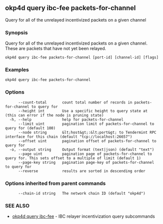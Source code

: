 ## okp4d query ibc-fee packets-for-channel

Query for all of the unrelayed incentivized packets on a given channel

### Synopsis

Query for all of the unrelayed incentivized packets on a given channel. These are packets that have not yet been relayed.

```
okp4d query ibc-fee packets-for-channel [port-id] [channel-id] [flags]
```

### Examples

```
okp4d query ibc-fee packets-for-channel
```

### Options

```
      --count-total       count total number of records in packets-for-channel to query for
      --height int        Use a specific height to query state at (this can error if the node is pruning state)
  -h, --help              help for packets-for-channel
      --limit uint        pagination limit of packets-for-channel to query for (default 100)
      --node string       &lt;host&gt;:&lt;port&gt; to Tendermint RPC interface for this chain (default "tcp://localhost:26657")
      --offset uint       pagination offset of packets-for-channel to query for
  -o, --output string     Output format (text|json) (default "text")
      --page uint         pagination page of packets-for-channel to query for. This sets offset to a multiple of limit (default 1)
      --page-key string   pagination page-key of packets-for-channel to query for
      --reverse           results are sorted in descending order
```

### Options inherited from parent commands

```
      --chain-id string   The network chain ID (default "okp4d")
```

### SEE ALSO

* [okp4d query ibc-fee](okp4d_query_ibc-fee.md)	 - IBC relayer incentivization query subcommands
